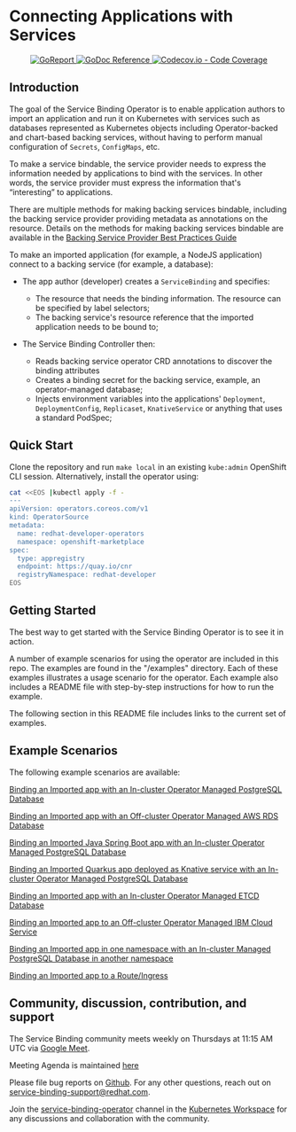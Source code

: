 # Connecting Applications with Services

<p align="center">
    <a alt="GoReport" href="https://goreportcard.com/report/github.com/redhat-developer/service-binding-operator">
        <img alt="GoReport" src="https://goreportcard.com/badge/github.com/redhat-developer/service-binding-operator">
    </a>
    <a href="https://godoc.org/github.com/redhat-developer/service-binding-operator">
        <img alt="GoDoc Reference" src="https://godoc.org/github.com/redhat-developer/service-binding-operator?status.svg">
    </a>
    <a href="https://codecov.io/gh/redhat-developer/service-binding-operator">
        <img alt="Codecov.io - Code Coverage" src="https://codecov.io/gh/redhat-developer/service-binding-operator/branch/master/graph/badge.svg">
    </a>
</p>

## Introduction

The goal of the Service Binding Operator is to enable application authors to
import an application and run it on Kubernetes with services
such as databases represented as Kubernetes objects including Operator-backed and chart-based backing services, without having to perform manual configuration of `Secrets`,
`ConfigMaps`, etc.

To make a service bindable, the service provider needs to express
the information needed by applications to bind with the services. In other words, the service provider must express the
information that's “interesting” to applications.

There are multiple methods for making backing services
bindable, including the backing service provider providing metadata as
annotations on the resource. Details on the methods for making backing services bindable
are available in the [Backing Service Provider Best Practices Guide](docs/BackingServiceBestPractices.md)

To make an imported application (for example, a NodeJS application)
connect to a backing service (for example, a database):

* The app author (developer) creates a `ServiceBinding` and specifies:
  * The resource that needs the binding information. The resource can be
    specified by label selectors;
  * The backing service's resource reference that the imported application
    needs to be bound to;

* The Service Binding Controller then:
  * Reads backing service operator CRD annotations to discover the
    binding attributes
  * Creates a binding secret for the backing service, example, an operator-managed database;
  * Injects environment variables into the applications' `Deployment`, `DeploymentConfig`,
    `Replicaset`, `KnativeService` or anything that uses a standard PodSpec;

## Quick Start

Clone the repository and run `make local` in an existing `kube:admin` OpenShift
CLI session. Alternatively, install the operator using:

``` bash
cat <<EOS |kubectl apply -f -
---
apiVersion: operators.coreos.com/v1
kind: OperatorSource
metadata:
  name: redhat-developer-operators
  namespace: openshift-marketplace
spec:
  type: appregistry
  endpoint: https://quay.io/cnr
  registryNamespace: redhat-developer
EOS
```

## Getting Started

The best way to get started with the Service Binding Operator is to see it in action.

A number of example scenarios for using the operator are included in this
repo. The examples are found in the "/examples" directory. Each of these
examples illustrates a usage scenario for the operator. Each example also
includes a README file with step-by-step instructions for how to run the
example.

The following section in this README file includes links to the current set of examples.

## Example Scenarios

The following example scenarios are available:

[Binding an Imported app with an In-cluster Operator Managed PostgreSQL Database](examples/nodejs_postgresql/README.md)

[Binding an Imported app with an Off-cluster Operator Managed AWS RDS Database](examples/nodejs_awsrds_varprefix/README.md)

[Binding an Imported Java Spring Boot app with an In-cluster Operator Managed PostgreSQL Database](examples/java_postgresql_customvar/README.md)

[Binding an Imported Quarkus app deployed as Knative service with an In-cluster Operator Managed PostgreSQL Database](examples/knative_postgresql_customvar/README.md)

[Binding an Imported app with an In-cluster Operator Managed ETCD Database](examples/nodejs_etcd_operator/README.md)

[Binding an Imported app to an Off-cluster Operator Managed IBM Cloud Service](examples/nodejs_ibmcloud_operator/README.md)

[Binding an Imported app in one namespace with an In-cluster Managed PostgreSQL Database in another namespace](examples/nodejs_postgresql_namespaces/README.md)

[Binding an Imported app to a Route/Ingress](examples/route_k8s_resource/README.md)

## Community, discussion, contribution, and support

The Service Binding community meets weekly on Thursdays at 11:15 AM UTC via [Google Meet](https://meet.google.com/jti-pujt-zqs).

Meeting Agenda is maintained [here](https://github.com/redhat-developer/service-binding-operator/issues?q=is%3Aissue+is%3Aopen+label%3Ameeting)

Please file bug reports on [Github](https://github.com/redhat-developer/service-binding-operator/issues/new). For any other questions, reach out on [service-binding-support@redhat.com](https://www.redhat.com/mailman/listinfo/service-binding-support).

Join the [service-binding-operator](https://app.slack.com/client/T09NY5SBT/C019LQYGC5C) channel in the [Kubernetes Workspace](https://slack.k8s.io/) for any discussions and collaboration with the community.
